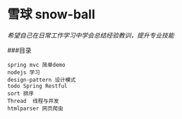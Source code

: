 # 雪球 snow-ball   

*希望自己在日常工作学习中学会总结经验教训，提升专业技能*    

###目录   

    spring mvc 简单demo
    nodejs 学习   
    design-pattern 设计模式  
    todo Spring Restful
    sort 排序
    Thread  线程与并发
    htmlparser 网页爬虫
